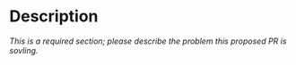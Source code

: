 # Description
_This is a required section; please describe the problem this proposed PR is sovling._
